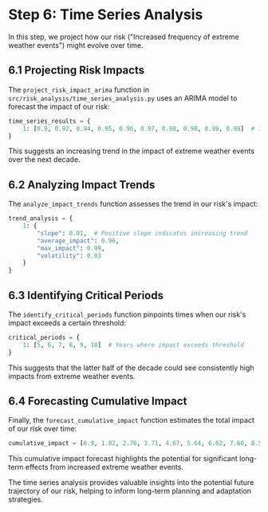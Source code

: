 # Step 6: Time Series Analysis

In this step, we project how our risk ("Increased frequency of extreme weather events") might evolve over time.

## 6.1 Projecting Risk Impacts

The `project_risk_impact_arima` function in `src/risk_analysis/time_series_analysis.py` uses an ARIMA model to forecast the impact of our risk:

```python
time_series_results = {
    1: [0.9, 0.92, 0.94, 0.95, 0.96, 0.97, 0.98, 0.98, 0.99, 0.99]  # 10-year projection
}
```

This suggests an increasing trend in the impact of extreme weather events over the next decade.

## 6.2 Analyzing Impact Trends

The `analyze_impact_trends` function assesses the trend in our risk's impact:

```python
trend_analysis = {
    1: {
        "slope": 0.01,  # Positive slope indicates increasing trend
        "average_impact": 0.96,
        "max_impact": 0.99,
        "volatility": 0.03
    }
}
```

## 6.3 Identifying Critical Periods

The `identify_critical_periods` function pinpoints times when our risk's impact exceeds a certain threshold:

```python
critical_periods = {
    1: [5, 6, 7, 8, 9, 10]  # Years where impact exceeds threshold
}
```

This suggests that the latter half of the decade could see consistently high impacts from extreme weather events.

## 6.4 Forecasting Cumulative Impact

Finally, the `forecast_cumulative_impact` function estimates the total impact of our risk over time:

```python
cumulative_impact = [0.9, 1.82, 2.76, 3.71, 4.67, 5.64, 6.62, 7.60, 8.59, 9.58]
```

This cumulative impact forecast highlights the potential for significant long-term effects from increased extreme weather events.

The time series analysis provides valuable insights into the potential future trajectory of our risk, helping to inform long-term planning and adaptation strategies.